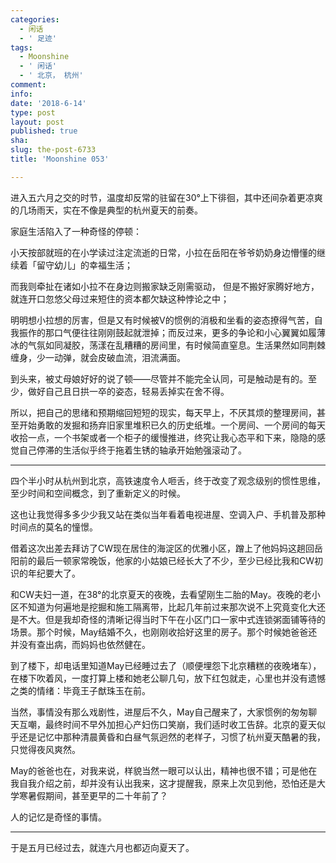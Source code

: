 ```yaml
---
categories:
  - 闲话
  - ' 足迹'
tags:
  - Moonshine
  - ' 闲话'
  - ' 北京， 杭州'
comment: 
info: 
date: '2018-6-14'
type: post
layout: post
published: true
sha: 
slug: the-post-6733
title: 'Moonshine 053'

---
```

进入五六月之交的时节，温度却反常的驻留在30°上下徘徊，其中还间杂着更凉爽的几场雨天，实在不像是典型的杭州夏天的前奏。

家庭生活陷入了一种奇怪的停顿：

小天按部就班的在小学读过注定流逝的日常，小拉在岳阳在爷爷奶奶身边懵懂的继续着「留守幼儿」的幸福生活；

而我则牵扯在诸如小拉不在身边则搬家缺乏刚需驱动， 但是不搬好家腾好地方，就连开口忽悠父母过来短住的资本都欠缺这种悖论之中；

明明想小拉想的厉害，但是又有时候被V的惯例的消极和坐看的姿态撩得气苦，自我振作的那口气便往往刚刚鼓起就泄掉；而反过来，更多的争论和小心翼翼如履薄冰的气氛如同凝胶，荡漾在乱糟糟的房间里，有时候简直窒息。生活果然如同荆棘缠身，少一动弹，就会皮破血流，泪流满面。

到头来，被丈母娘好好的说了顿——尽管并不能完全认同，可是触动是有的。至少，做好自己且日拱一卒的姿态，轻易丢掉实在舍不得。

所以，把自己的思绪和预期缩回短短的现实，每天早上，不厌其烦的整理房间，甚至开始勇敢的发掘和扬弃旧家里堆积已久的历史纸堆。一个房间、一个房间的每天收拾一点，一个书架或者一个柜子的缓慢推进，终究让我心态平和下来，隐隐的感觉自己停滞的生活似乎终于拖着生锈的轴承开始勉强滚动了。

---

四个半小时从杭州到北京，高铁速度令人咂舌，终于改变了观念级别的惯性思维，至少时间和空间概念，到了重新定义的时候。

这也让我觉得多多少少我又站在类似当年看着电视进屋、空调入户、手机普及那种时间点的莫名的憧憬。

借着这次出差去拜访了CW现在居住的海淀区的优雅小区，蹭上了他妈妈这趟回岳阳前的最后一顿家常晚饭，他家的小姑娘已经长大了不少，至少已经比我和CW初识的年纪要大了。

和CW夫妇一道，在38°的北京夏天的夜晚，去看望刚生二胎的May。夜晚的老小区不知道为何遍地是挖掘和施工隔离带，比起几年前过来那次说不上究竟变化大还是不大。但是我却奇怪的清晰记得当时下午在小区门口一家中式连锁粥面铺等待的场景。那个时候，May结婚不久，也刚刚收拾好这里的房子。那个时候她爸爸还并没有查出病，而妈妈也依然健在。

到了楼下，却电话里知道May已经睡过去了（顺便埋怨下北京糟糕的夜晚堵车），在楼下吹着风，一度打算上楼和她老公聊几句，放下红包就走，心里也并没有遗憾之类的情绪：毕竟王子猷珠玉在前。

当然，事情没有那么戏剧性，进屋后不久，May自己醒来了，大家惯例的匆匆聊天互嘲，最终时间不早外加担心产妇伤口笑崩，我们适时收工告辞。北京的夏天似乎还是记忆中那种清晨黄昏和白昼气氛迥然的老样子，习惯了杭州夏天酷暑的我，只觉得夜风爽然。

May的爸爸也在，对我来说，样貌当然一眼可以认出，精神也很不错；可是他在我自我介绍之前，却并没有认出我来，这才提醒我，原来上次见到他，恐怕还是大学寒暑假期间，甚至更早的二十年前了？

人的记忆是奇怪的事情。

---

于是五月已经过去，就连六月也都迈向夏天了。



